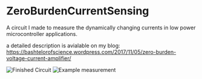 # ZeroBurdenCurrentSensing
A circuit I made to measure the dynamically changing currents in low power microcontroller applications.

a detailed description is avialable on my blog: https://bashtelorofscience.wordpress.com/2017/11/05/zero-burden-voltage-current-amplifier/

![Finished Circuit](/images/currentamp.JPG) 
![Example measurement](/images/measurement.JPG) 
